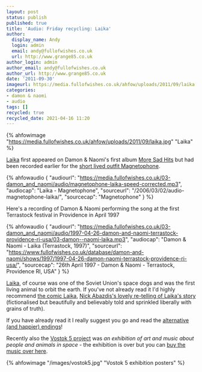 ```yaml
---
layout: post
status: publish
published: true
title: 'Audio: Friday recycling: Laika'
author:
  display_name: Andy
  login: admin
  email: andy@fullofwishes.co.uk
  url: http://www.grange85.co.uk
author_login: admin
author_email: andy@fullofwishes.co.uk
author_url: http://www.grange85.co.uk
date: '2011-09-30'
imageurl: https://media.fullofwishes.co.uk/ahfow/uploads/2011/09/laika.jpg
categories:
- damon & naomi
- audio
tags: []
recycled: true
recycled_date: 2021-04-16 11:20
---
```

{% ahfowimage "https://media.fullofwishes.co.uk/ahfow/uploads/2011/09/laika.jpg" "Laika" %}

[Laika](http://damonandnaomi.bandcamp.com/track/laika) first appeared on Damon & Naomi's first album [More Sad Hits](/database/damon-and-naomi/releases/damon-and-naomi-more-sad-hits/) but had been recorded earlier for the [short lived outfit Magnetophone](/2006/03/02/audio-magnetophone-laika/).

{% ahfowaudio {
"audiourl": "https://media.fullofwishes.co.uk/03-damon_and_naomi/audio/magnetophone-laika-speed-corrected.mp3",
"audiocap": "Laika - Magnetophone",
"sourceurl": "/2006/03/02/audio-magnetophone-laika/",
"sourcecap": "Magnetophone"
} %}

Here's a recording of Damon & Naomi performing the song at the first Terrastock festival in Providence in April 1997

{% ahfowaudio {
"audiourl": "https://media.fullofwishes.co.uk/03-damon_and_naomi/audio/1997-04-26-damon-and-naomi-terrastock-providence-ri-usa/03-damon--naomi-laika.mp3",
"audiocap": "Damon & Naomi - Laika (Terrastock, 1997)",
"sourceurl": "https://www.fullofwishes.co.uk/database/damon-and-naomi/shows/1997/1997-04-26-damon-naomi-terrastock-providence-ri-usa/",
"sourcecap": "26th April 1997 - Damon & Naomi - Terrastock, Providence RI, USA"
} %}


[Laika](http://en.wikipedia.org/wiki/Laika), of course was one of the Soviet Union's space dogs and was the first living animal to orbit the earth. If you've not already read it I'd highly recommend [the comic Laika](http://en.wikipedia.org/wiki/Laika_(comics)), [Nick Abazdis's lovely re-telling of Laika's story](https://www.nickabadzis.com/laika-graphic-novel) (fictionalised but beautifully and believably told and sprinkled liberally with grains of truth).

If you have already read it I really suggest you go and read the [alternative (and happier) endings](http://www.bigplanetcomics.com/the-alternative-endings-to-laika-show-by-nick-abadzis)!

Recently also the [Vostok 5 project](http://hefnet.com/vostok-5/) was _an exhibition of art and music about people and animals in space_ - the exhibition is over but you can [buy the music over here](https://darrenhayman.bandcamp.com/album/vostok-5).

{% ahfowimage "/images/vostok5.jpg" "Vostok 5 exhibition posters" %}
